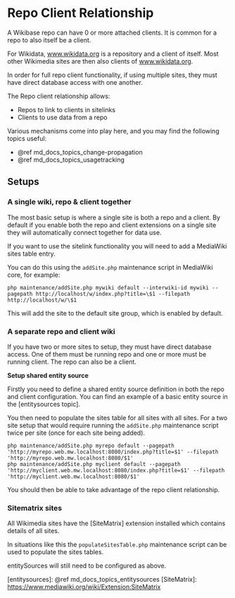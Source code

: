 # Repo Client Relationship

A Wikibase repo can have 0 or more attached clients. It is common for a repo to also itself be a client.

For Wikidata, www.wikidata.org is a repository and a client of itself. Most other Wikimedia sites are then also clients of www.wikidata.org.

In order for full repo client functionality, if using multiple sites, they must have direct database access with one another.

The Repo client relationship allows:
 - Repos to link to clients in sitelinks
 - Clients to use data from a repo

Various mechanisms come into play here, and you may find the following topics useful:
 - @ref md_docs_topics_change-propagation
 - @ref md_docs_topics_usagetracking

## Setups

### A single wiki, repo & client together

The most basic setup is where a single site is both a repo and a client.
By default if you enable both the repo and client extensions on a single site they will automatically connect together for data use.

If you want to use the sitelink functionality you will need to add a MediaWiki sites table entry.

You can do this using the `addSite.php` maintenance script in MediaWiki core, for example:

```
php maintenance/addSite.php mywiki default --interwiki-id mywiki --pagepath http://localhost/w/index.php?title=\$1 --filepath http://localhost/w/\$1
```

This will add the site to the default site group, which is enabled by default.

### A separate repo and client wiki

If you have two or more sites to setup, they must have direct database access.
One of them must be running repo and one or more must be running client.
The repo can also be a client.

**Setup shared entity source**

Firstly you need to define a shared entity source definition in both the repo and client configuration.
You can find an example of a basic entity source in the [entitysources topic].

You then need to populate the sites table for all sites with all sites.
For a two site setup that would require running the `addSite.php` maintenance script twice per site (once for each site being added).

```
php maintenance/addSite.php myrepo default --pagepath 'http://myrepo.web.mw.localhost:8080/index.php?title=$1' --filepath 'http://myrepo.web.mw.localhost:8080/$1'
php maintenance/addSite.php myclient default --pagepath 'http://myclient.web.mw.localhost:8080/index.php?title=$1' --filepath 'http://myclient.web.mw.localhost:8080/$1'
```

You should then be able to take advantage of the repo client relationship.

### Sitematrix sites

All Wikimedia sites have the [SiteMatrix] extension installed which contains details of all sites.

In situations like this the `populateSitesTable.php` maintenance script can be used to populate the sites tables.

entitySources will still need to be configured as above.

[entitysources]: @ref md_docs_topics_entitysources
[SiteMatrix]: https://www.mediawiki.org/wiki/Extension:SiteMatrix
